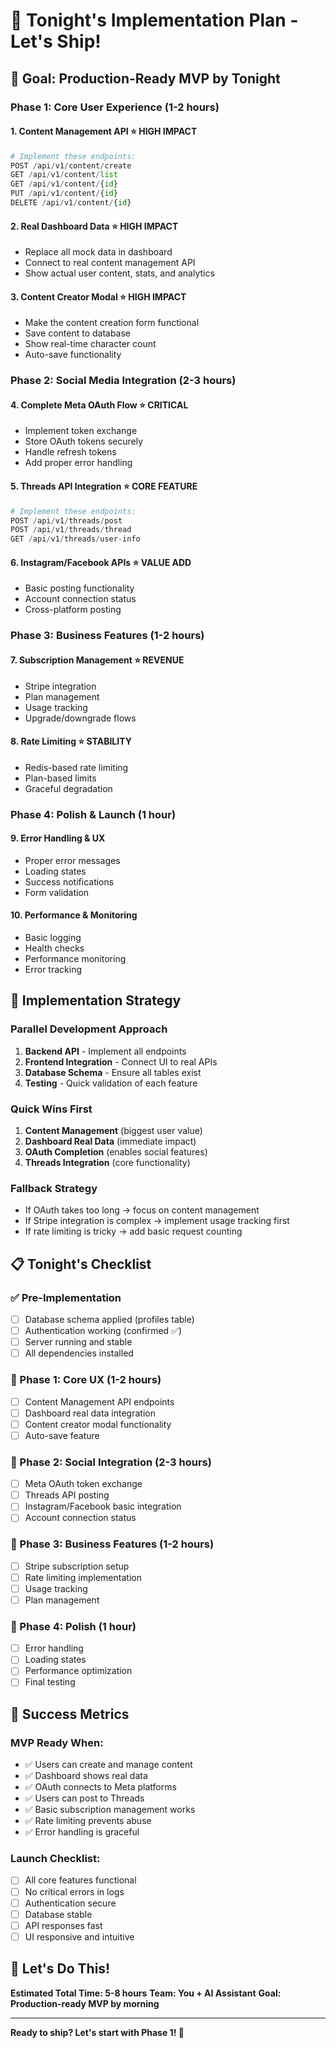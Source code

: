 # 🌙 **Tonight's Implementation Plan - Let's Ship!**

## 🎯 **Goal: Production-Ready MVP by Tonight**

### **Phase 1: Core User Experience (1-2 hours)**

#### **1. Content Management API** ⭐ **HIGH IMPACT**
```python
# Implement these endpoints:
POST /api/v1/content/create
GET /api/v1/content/list  
GET /api/v1/content/{id}
PUT /api/v1/content/{id}
DELETE /api/v1/content/{id}
```

#### **2. Real Dashboard Data** ⭐ **HIGH IMPACT**
- Replace all mock data in dashboard
- Connect to real content management API
- Show actual user content, stats, and analytics

#### **3. Content Creator Modal** ⭐ **HIGH IMPACT**
- Make the content creation form functional
- Save content to database
- Show real-time character count
- Auto-save functionality

### **Phase 2: Social Media Integration (2-3 hours)**

#### **4. Complete Meta OAuth Flow** ⭐ **CRITICAL**
- Implement token exchange
- Store OAuth tokens securely
- Handle refresh tokens
- Add proper error handling

#### **5. Threads API Integration** ⭐ **CORE FEATURE**
```python
# Implement these endpoints:
POST /api/v1/threads/post
POST /api/v1/threads/thread
GET /api/v1/threads/user-info
```

#### **6. Instagram/Facebook APIs** ⭐ **VALUE ADD**
- Basic posting functionality
- Account connection status
- Cross-platform posting

### **Phase 3: Business Features (1-2 hours)**

#### **7. Subscription Management** ⭐ **REVENUE**
- Stripe integration
- Plan management
- Usage tracking
- Upgrade/downgrade flows

#### **8. Rate Limiting** ⭐ **STABILITY**
- Redis-based rate limiting
- Plan-based limits
- Graceful degradation

### **Phase 4: Polish & Launch (1 hour)**

#### **9. Error Handling & UX**
- Proper error messages
- Loading states
- Success notifications
- Form validation

#### **10. Performance & Monitoring**
- Basic logging
- Health checks
- Performance monitoring
- Error tracking

## 🚀 **Implementation Strategy**

### **Parallel Development Approach**
1. **Backend API** - Implement all endpoints
2. **Frontend Integration** - Connect UI to real APIs
3. **Database Schema** - Ensure all tables exist
4. **Testing** - Quick validation of each feature

### **Quick Wins First**
1. **Content Management** (biggest user value)
2. **Dashboard Real Data** (immediate impact)
3. **OAuth Completion** (enables social features)
4. **Threads Integration** (core functionality)

### **Fallback Strategy**
- If OAuth takes too long → focus on content management
- If Stripe integration is complex → implement usage tracking first
- If rate limiting is tricky → add basic request counting

## 📋 **Tonight's Checklist**

### **✅ Pre-Implementation**
- [ ] Database schema applied (profiles table)
- [ ] Authentication working (confirmed ✅)
- [ ] Server running and stable
- [ ] All dependencies installed

### **🔄 Phase 1: Core UX (1-2 hours)**
- [ ] Content Management API endpoints
- [ ] Dashboard real data integration
- [ ] Content creator modal functionality
- [ ] Auto-save feature

### **🔄 Phase 2: Social Integration (2-3 hours)**
- [ ] Meta OAuth token exchange
- [ ] Threads API posting
- [ ] Instagram/Facebook basic integration
- [ ] Account connection status

### **🔄 Phase 3: Business Features (1-2 hours)**
- [ ] Stripe subscription setup
- [ ] Rate limiting implementation
- [ ] Usage tracking
- [ ] Plan management

### **🔄 Phase 4: Polish (1 hour)**
- [ ] Error handling
- [ ] Loading states
- [ ] Performance optimization
- [ ] Final testing

## 🎯 **Success Metrics**

### **MVP Ready When:**
- ✅ Users can create and manage content
- ✅ Dashboard shows real data
- ✅ OAuth connects to Meta platforms
- ✅ Users can post to Threads
- ✅ Basic subscription management works
- ✅ Rate limiting prevents abuse
- ✅ Error handling is graceful

### **Launch Checklist:**
- [ ] All core features functional
- [ ] No critical errors in logs
- [ ] Authentication secure
- [ ] Database stable
- [ ] API responses fast
- [ ] UI responsive and intuitive

## 💪 **Let's Do This!**

**Estimated Total Time: 5-8 hours**
**Team: You + AI Assistant**
**Goal: Production-ready MVP by morning**

---

**Ready to ship? Let's start with Phase 1! 🚀**
